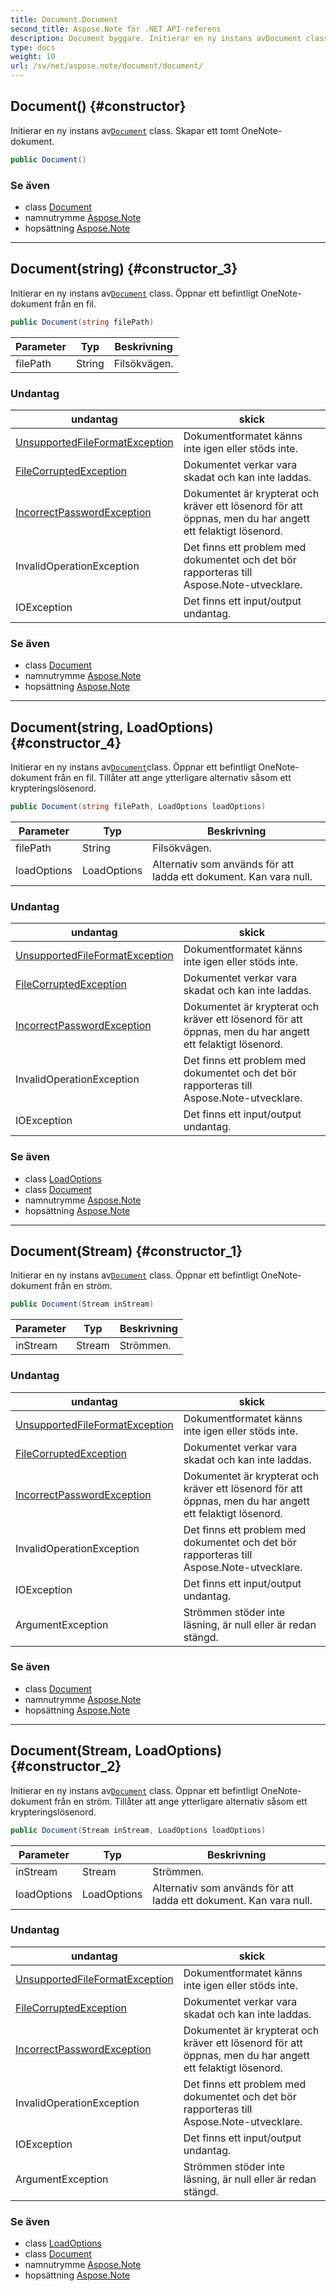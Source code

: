 ```yaml
---
title: Document.Document
second_title: Aspose.Note för .NET API-referens
description: Document byggare. Initierar en ny instans avDocument class. Skapar ett tomt OneNotedokument.
type: docs
weight: 10
url: /sv/net/aspose.note/document/document/
---
```

## Document() {#constructor}

Initierar en ny instans av[`Document`](../) class. Skapar ett tomt OneNote-dokument.

```csharp
public Document()
```

### Se även

* class [Document](../)
* namnutrymme [Aspose.Note](../../document/)
* hopsättning [Aspose.Note](../../../)

---

## Document(string) {#constructor_3}

Initierar en ny instans av[`Document`](../) class. Öppnar ett befintligt OneNote-dokument från en fil.

```csharp
public Document(string filePath)
```

| Parameter | Typ | Beskrivning |
| --- | --- | --- |
| filePath | String | Filsökvägen. |

### Undantag

| undantag | skick |
| --- | --- |
| [UnsupportedFileFormatException](../../unsupportedfileformatexception/) | Dokumentformatet känns inte igen eller stöds inte. |
| [FileCorruptedException](../../filecorruptedexception/) | Dokumentet verkar vara skadat och kan inte laddas. |
| [IncorrectPasswordException](../../incorrectpasswordexception/) | Dokumentet är krypterat och kräver ett lösenord för att öppnas, men du har angett ett felaktigt lösenord. |
| InvalidOperationException | Det finns ett problem med dokumentet och det bör rapporteras till Aspose.Note-utvecklare. |
| IOException | Det finns ett input/output undantag. |

### Se även

* class [Document](../)
* namnutrymme [Aspose.Note](../../document/)
* hopsättning [Aspose.Note](../../../)

---

## Document(string, LoadOptions) {#constructor_4}

Initierar en ny instans av[`Document`](../)class. Öppnar ett befintligt OneNote-dokument från en fil. Tillåter att ange ytterligare alternativ såsom ett krypteringslösenord.

```csharp
public Document(string filePath, LoadOptions loadOptions)
```

| Parameter | Typ | Beskrivning |
| --- | --- | --- |
| filePath | String | Filsökvägen. |
| loadOptions | LoadOptions | Alternativ som används för att ladda ett dokument. Kan vara null. |

### Undantag

| undantag | skick |
| --- | --- |
| [UnsupportedFileFormatException](../../unsupportedfileformatexception/) | Dokumentformatet känns inte igen eller stöds inte. |
| [FileCorruptedException](../../filecorruptedexception/) | Dokumentet verkar vara skadat och kan inte laddas. |
| [IncorrectPasswordException](../../incorrectpasswordexception/) | Dokumentet är krypterat och kräver ett lösenord för att öppnas, men du har angett ett felaktigt lösenord. |
| InvalidOperationException | Det finns ett problem med dokumentet och det bör rapporteras till Aspose.Note-utvecklare. |
| IOException | Det finns ett input/output undantag. |

### Se även

* class [LoadOptions](../../loadoptions/)
* class [Document](../)
* namnutrymme [Aspose.Note](../../document/)
* hopsättning [Aspose.Note](../../../)

---

## Document(Stream) {#constructor_1}

Initierar en ny instans av[`Document`](../) class. Öppnar ett befintligt OneNote-dokument från en ström.

```csharp
public Document(Stream inStream)
```

| Parameter | Typ | Beskrivning |
| --- | --- | --- |
| inStream | Stream | Strömmen. |

### Undantag

| undantag | skick |
| --- | --- |
| [UnsupportedFileFormatException](../../unsupportedfileformatexception/) | Dokumentformatet känns inte igen eller stöds inte. |
| [FileCorruptedException](../../filecorruptedexception/) | Dokumentet verkar vara skadat och kan inte laddas. |
| [IncorrectPasswordException](../../incorrectpasswordexception/) | Dokumentet är krypterat och kräver ett lösenord för att öppnas, men du har angett ett felaktigt lösenord. |
| InvalidOperationException | Det finns ett problem med dokumentet och det bör rapporteras till Aspose.Note-utvecklare. |
| IOException | Det finns ett input/output undantag. |
| ArgumentException | Strömmen stöder inte läsning, är null eller är redan stängd. |

### Se även

* class [Document](../)
* namnutrymme [Aspose.Note](../../document/)
* hopsättning [Aspose.Note](../../../)

---

## Document(Stream, LoadOptions) {#constructor_2}

Initierar en ny instans av[`Document`](../) class. Öppnar ett befintligt OneNote-dokument från en ström. Tillåter att ange ytterligare alternativ såsom ett krypteringslösenord.

```csharp
public Document(Stream inStream, LoadOptions loadOptions)
```

| Parameter | Typ | Beskrivning |
| --- | --- | --- |
| inStream | Stream | Strömmen. |
| loadOptions | LoadOptions | Alternativ som används för att ladda ett dokument. Kan vara null. |

### Undantag

| undantag | skick |
| --- | --- |
| [UnsupportedFileFormatException](../../unsupportedfileformatexception/) | Dokumentformatet känns inte igen eller stöds inte. |
| [FileCorruptedException](../../filecorruptedexception/) | Dokumentet verkar vara skadat och kan inte laddas. |
| [IncorrectPasswordException](../../incorrectpasswordexception/) | Dokumentet är krypterat och kräver ett lösenord för att öppnas, men du har angett ett felaktigt lösenord. |
| InvalidOperationException | Det finns ett problem med dokumentet och det bör rapporteras till Aspose.Note-utvecklare. |
| IOException | Det finns ett input/output undantag. |
| ArgumentException | Strömmen stöder inte läsning, är null eller är redan stängd. |

### Se även

* class [LoadOptions](../../loadoptions/)
* class [Document](../)
* namnutrymme [Aspose.Note](../../document/)
* hopsättning [Aspose.Note](../../../)


